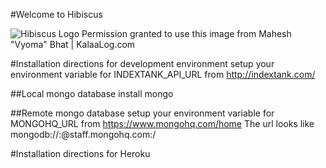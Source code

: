 #Welcome to Hibiscus
     

![Hibiscus Logo](https://github.com/professor/Hibiscus/raw/master/public/images/hibiscus.jpg)
Permission granted to use this image from Mahesh "Vyoma" Bhat | KalaaLog.com 

#Installation directions for development environment
setup your environment variable for INDEXTANK_API_URL from http://indextank.com/

##Local mongo database
install mongo

##Remote mongo database
setup your environment variable for MONGOHQ_URL from https://www.mongohq.com/home
The url looks like mongodb://<user>:<password>@staff.mongohq.com:<port>/<databasename>

#Installation directions for Heroku

